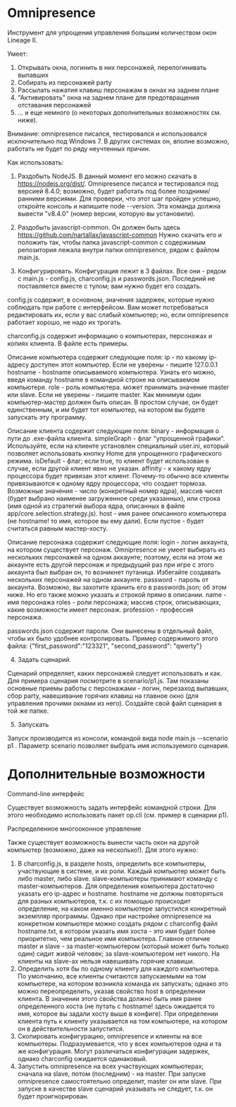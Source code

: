 # Omnipresence

Инструмент для упрощения управления большим количеством окон Lineage II.

Умеет:
1. Открывать окна, логинить в них персонажей, перелогинивать выпавших
2. Собирать из персонажей party
3. Рассылать нажатия клавиш персонажам в окнах на заднем плане
4. "Активировать" окна на заднем плане для предотвращения отставания персонажей
5. ... и еще немного (о некоторых дополнительных возможностях см. ниже).

Внимание: omnipresence писался, тестировался и использовался исключительно под Windows 7. В других системах он, вполне возможно, работать не будет по ряду неучтенных причин.

Как использовать:

1. Раздобыть NodeJS.
В данный момент его можно скачать в https://nodejs.org/dist/.
Omnipresence писался и тестировался под версией 8.4.0; возможно, будет работать под более поздними/ранними версиями.
Для проверки, что этот шаг пройден успешно, откройте консоль и напишите node --version. Эта команда должна вывести "v8.4.0" (номер версии, которую вы установили).

2. Раздобыть javascript-common.
Он должен быть здесь https://github.com/nartallax/javascript-common
Нужно скачать его и положить так, чтобы папка javascript-common с содержимым репозитория лежала внутри папки omnipresence, рядом с файлом main.js.

3. Конфигурировать.
Конфигурация лежит в 3 файлах. Все они - рядом с main.js - config.js, charconfig.js и passwords.json. Последний не поставляется вместе с тулом; вам нужно будет его создать.

config.js содержит, в основном, значения задержек, которые нужно соблюдать при работе с интерфейсом. Вам может потребоваться редактировать их, если у вас слабый компьютер; но, если omnipresence работает хорошо, не надо их трогать.

charconfig.js содержит информацию о компьютерах, персонажах и копиях клиента. В файле есть примеры.

Описание компьютера содержит следующие поля:
ip - по какому ip-адресу доступен этот компьютер. Если не уверены - пишите 127.0.0.1
hostname - hostname описываемого компьютера. Узнать его можно, введя команду hostname в командной строке на описываемом компьютере.
role - роль компьютера. может принимать значение master или slave. Если не уверены - пишите master.
Как минимум один компьютер-мастер должен быть описан. В простом случае, он будет единственным, и им будет тот компьютер, на котором вы будете запускать эту программу.

Описание клиента содержит следующие поля:
binary - информация о пути до .exe-файла клиента.
simpleGraph - флаг "упрощенной графики". Используйте, если на клиенте установлен специальный user.ini, который позволяет использовать кнопку Home для упрощенного графического режима.
isDefault - флаг; если true, то клиент будет использован в случае, если другой клиент явно не указан.
affinity - к какому ядру процессора будет привязан этот клиент. Почему-то обычно все клиенты привязываются к одному ядру процессора, что создает тормоза. Возможные значения - число (конкретный номер ядра), массив чисел (будет выбрано наименее загруженное среди указанных), или строка (имя одной из стратегий выбора ядра, описанных в файле app/core.selection.strategy.js).
host - имя ранее описанного компьютера (не hostname! то имя, которое вы ему дали). Если пустое - будет считаться равным мастер-хосту.

Описание персонажа содержит следующие поля:
login - логин аккаунта, на котором существует персонаж. Omnipresence не умеет выбирать из нескольких персонажей на одном аккаунте; поэтому, если на этом же аккаунте есть другой персонаж и предыдущий раз при игре с этого аккаунта был выбран он, то возникнет путаница. Избегайте создавать нескольких персонажей на одном аккаунте.
password - пароль от аккаунта. Возможно, вы захотите хранить его в passwords.json; об этом ниже. Но его также можно указать и строкой прямо в описании.
name - имя персонажа
roles - роли персонажа; массив строк, описывающих, какие возможности имеет персонаж.
profession - профессия персонажа.

passwords.json содержит пароли. Они вынесены в отдельный файл, чтобы их было удобнее контролировать. 
Пример содержимого этого файла: {"first_password":"123321", "second_password": "qwerty"}

4. Задать сценарий.

Сценарий определяет, каких персонажей следует использовать и как.
Для примера сценария посмотрите в scenario/p1.js. Там показаны основные приемы работы с персонажами - логин, перезаход выпавших, сбор party, навешивание горячих клавиш на главное окно (для управления прочими окнами из него).
Создайте свой файл сценария в той же папке.

5. Запускать

Запуск производится из консоли, командой вида node main.js --scenario p1 . Параметр scenario позволяет выбрать имя используемого сценария.

# Дополнительные возможности

Command-line интерфейс

Существует возможность задать интерфейс командной строки. Для этого необходимо использовать пакет op.cli (см. пример в сценарии p1).


Распределенное многооконное управление

Также существует возможность вынести часть окон на другой компьютер (возможно, даже на несколько!).
Для этого нужно:
1. В charconfig.js, в разделе hosts, определить все компьютеры, участвующие в системе, и их роли.
Каждый компьютер может быть либо master, либо slave. slave-компьютеры принимают команду с master-компьютеров. Для определения компьютера достаточно указать его ip-адрес и hostname. hostname не должны повторяться для разных компьютеров, т.к. с их помощью происходит определение, на каком именно компьютере запустился конкретный экземпляр программы. Однако при настройке omnipresence на конкретном компьютере можно создать рядом с charconfig файл hostname.txt, в котором указать имя хоста - это имя будет более приоритетно, чем реальное имя компьютера.
Главное отличие master и slave - за master-компьютером (который может быть только один) сидит живой человек; за slave-компьютером нет никого. На клиенты на slave-ах нельзя навешивать горячие клавиши.
2. Определить хотя бы по одному клиенту для каждого компьютера.
По умолчанию, все клиенты считаются запускаемыми на том компьютере, на котором возникла команда их запускать; однако это можно переопределить, указав свойство host в определении клиента. В значении этого свойства должно быть имя ранее определенного хоста (не путать с hostname! здесь ожидается то имя, которое вы задали хосту выше в конфиге).
При определении клиента путь к клиенту указывается на том компьютере, на котором он в действительности запустится.
3. Скопировать конфигурацию, omnipresence и клиенты на все компьютеры.
Подразумевается, что у всех компьютеров одна и та же конфигурация. Могут различаться конфигурации задержек, однако charconfig ожидается одинаковый.
4. Запустить omnipresence на всех участвующих компьютерах; сначала на slave, потом (последним) - на master.
При запуске omnipresence самостоятельно определит, master он или slave. При запуске в качестве slave сценарий указывать не следует, т.к. он будет проигнорирован.